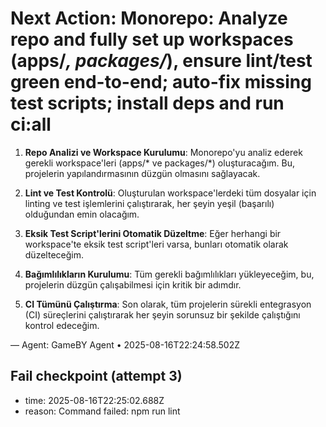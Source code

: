 # Next Action: Monorepo: Analyze repo and fully set up workspaces (apps/*, packages/*), ensure lint/test green end-to-end; auto-fix missing test scripts; install deps and run ci:all

1. **Repo Analizi ve Workspace Kurulumu**: Monorepo'yu analiz ederek gerekli workspace'leri (apps/* ve packages/*) oluşturacağım. Bu, projelerin yapılandırmasının düzgün olmasını sağlayacak.

2. **Lint ve Test Kontrolü**: Oluşturulan workspace'lerdeki tüm dosyalar için linting ve test işlemlerini çalıştırarak, her şeyin yeşil (başarılı) olduğundan emin olacağım.

3. **Eksik Test Script'lerini Otomatik Düzeltme**: Eğer herhangi bir workspace'te eksik test script'leri varsa, bunları otomatik olarak düzelteceğim.

4. **Bağımlılıkların Kurulumu**: Tüm gerekli bağımlılıkları yükleyeceğim, bu, projelerin düzgün çalışabilmesi için kritik bir adımdır.

5. **CI Tümünü Çalıştırma**: Son olarak, tüm projelerin sürekli entegrasyon (CI) süreçlerini çalıştırarak her şeyin sorunsuz bir şekilde çalıştığını kontrol edeceğim.

— Agent: GameBY Agent • 2025-08-16T22:24:58.502Z


## Fail checkpoint (attempt 3)
- time: 2025-08-16T22:25:02.688Z
- reason: Command failed: npm run lint
